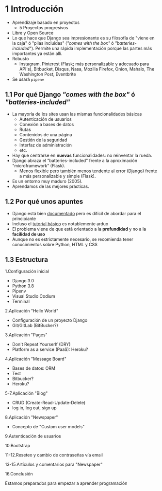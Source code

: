 # 1 Introducción

- Aprendizaje basado en proyectos 
    - 5 Proyectos progresivos
- Libre y Open Source
- Lo que hace que Django sea impresionante es su filosofía de "viene en la caja" ó "pilas incluidas" (*"comes with the box"* ó *"batteries-included"*). Permite una rápida implementación porque las partes más importantes ya están allí.
- Robusto 
    - Instagram, Pinterest (Flask; más personalizable y adecuado para  API's), Bitbucket, Disqus, Nasa, Mozilla Firefox, Onion, Mahalo, The  Washington Post, Eventbrite
- Se usará `pipenv`

## 1.1 Por qué Django *"comes with the box"* ó *"batteries-included"*

- La mayoría de los sites usan las mismas funcionalidades básicas 
    - Autenticación de usuarios
    - Conexión a bases de datos
    - Rutas
    - Contenidos de una página
    - Gestión de la seguridad
    - Interfaz de administración
    - etc.
- Hay que centrarse en **nuevas** funcionalidades: no reinventar la rueda.
- Django abraza el "batteries-included" frente a la aproximación "microframework" (Flask). 
    - Menos flexible pero también menos tendente al error (Django) frente a más personalizable y simple (Flask).
- Es un entorno muy maduro (2005).
- Aprendamos de las mejores prácticas.

## 1.2 Por qué unos apuntes

- Django está bien [documentado](https://docs.djangoproject.com/es/3.0/) pero es difícil de abordar para el principiante
- Incluso el [tutorial básico](https://docs.djangoproject.com/es/3.0/intro/tutorial01/) es notablemente arduo
- El problema viene de que está orientado a la **profundidad** y no a la **facilidad de uso**
- Aunque no es estrictamente necesario, se recomienda tener conocimientos sobre Python, HTML y CSS

## 1.3 Estructura

 1.Configuración inicial 

- Django 3.0
- Python 3.8
- Pipenv
- Visual Studio Codium
- Terminal

 2.Aplicación "Hello World" 

- Configuración de un proyecto Django
- Git/GitLab (BitBucker?)

 3.Aplicación "Pages" 

- Don't Repeat Yourserlf (DRY)
- Platform as a service (PaaS): Heroku?

 4.Aplicación "Message Board" 

- Bases de datos: ORM
- Test
- Bitbucker?
- Heroku?

 5-7.Aplicación "Blog" 

- CRUD (Create-Read-Update-Delete)
- log in, log out, sign up

 8.Aplicación "Newspaper" 

- Concepto de "Custom user models"

 9.Autenticación de usuarios 

 10.Bootstrap 

 11-12.Reseteo y cambio de contraseñas vía email 

 13-15.Artículos y comentarios para "Newspaper" 

 16.Conclusión 

 Estamos preparados para empezar a aprender programación 